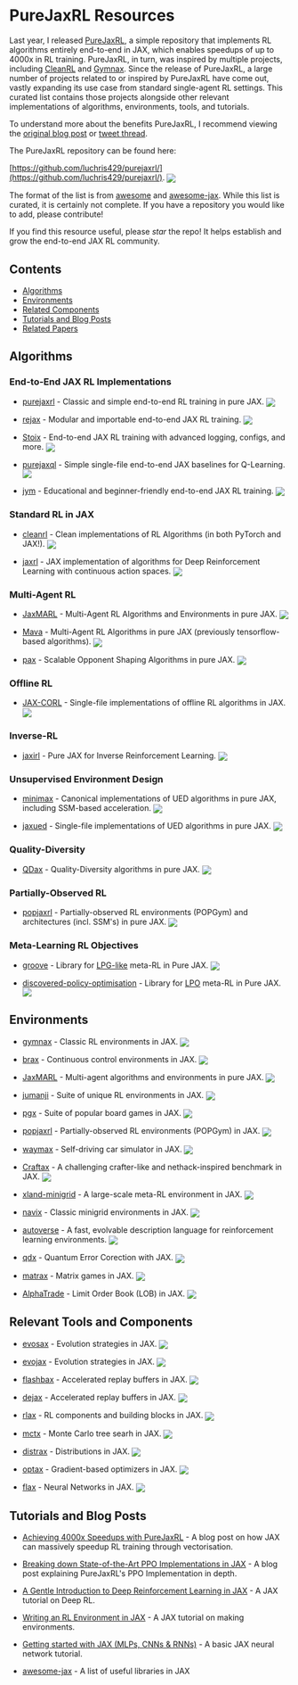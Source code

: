 # PureJaxRL Resources 

Last year, I released [PureJaxRL](https://github.com/luchris429/purejaxrl), a simple repository that implements RL algorithms entirely end-to-end in JAX, which enables speedups of up to 4000x in RL training. PureJaxRL, in turn, was inspired by multiple projects, including [CleanRL](https://github.com/vwxyzjn/cleanrl) and [Gymnax](https://github.com/RobertTLange/gymnax). Since the release of PureJaxRL, a large number of projects related to or inspired by PureJaxRL have come out, vastly expanding its use case from standard single-agent RL settings. This curated list contains those projects alongside other relevant implementations of algorithms, environments, tools, and tutorials.

To understand more about the benefits PureJaxRL, I recommend viewing the [original blog post](https://chrislu.page/blog/meta-disco/) or [tweet thread](https://x.com/_chris_lu_/status/1643992216413831171).

The PureJaxRL repository can be found here:

[https://github.com/luchris429/purejaxrl/](https://github.com/luchris429/purejaxrl/). <img src="https://img.shields.io/github/stars/luchris429/purejaxrl?style=social" align="center">

The format of the list is from [awesome](https://github.com/sindresorhus/awesome) and [awesome-jax](https://github.com/n2cholas/awesome-jax). While this list is curated, it is certainly not complete. If you have a repository you would like to add, please contribute!

If you find this resource useful, please *star* the repo! It helps establish and grow the end-to-end JAX RL community.

## Contents

- [Algorithms](#algorithms)
- [Environments](#environments)
- [Related Components](#components)
- [Tutorials and Blog Posts](#tutorials-and-blog-posts)
- [Related Papers](#papers)

## Algorithms

### End-to-End JAX RL Implementations

- [purejaxrl](https://github.com/luchris429/purejaxrl) - Classic and simple end-to-end RL training in pure JAX. <img src="https://img.shields.io/github/stars/luchris429/purejaxrl?style=social" align="center">

- [rejax](https://github.com/keraJLi/rejax) - Modular and importable end-to-end JAX RL training. <img src="https://img.shields.io/github/stars/keraJLi/rejax?style=social" align="center">

- [Stoix](https://github.com/EdanToledo/Stoix) - End-to-end JAX RL training with advanced logging, configs, and more. <img src="https://img.shields.io/github/stars/EdanToledo/Stoix?style=social" align="center">

- [purejaxql](https://github.com/mttga/purejaxql/) - Simple single-file end-to-end JAX baselines for Q-Learning. <img src="https://img.shields.io/github/stars/mttga/purejaxql?style=social" align="center">

- [jym](https://github.com/rpegoud/jym) - Educational and beginner-friendly end-to-end JAX RL training. <img src="https://img.shields.io/github/stars/rpegoud/jym?style=social" align="center">

### Standard RL in JAX

- [cleanrl](https://github.com/vwxyzjn/cleanrl) - Clean implementations of RL Algorithms (in both PyTorch and JAX!). <img src="https://img.shields.io/github/stars/vwxyzjn/cleanrl?style=social" align="center">

- [jaxrl](https://github.com/ikostrikov/jaxrl) - JAX implementation of algorithms for Deep Reinforcement Learning with continuous action spaces. <img src="https://img.shields.io/github/stars/ikostrikov/jaxrl?style=social" align="center">

### Multi-Agent RL

- [JaxMARL](https://github.com/FLAIROx/JaxMARL) - Multi-Agent RL Algorithms and Environments in pure JAX. <img src="https://img.shields.io/github/stars/FLAIROx/JaxMARL?style=social" align="center">

- [Mava](https://github.com/instadeepai/Mava) - Multi-Agent RL Algorithms in pure JAX (previously tensorflow-based algorithms). <img src="https://img.shields.io/github/stars/instadeepai/Mava?style=social" align="center">

- [pax](https://github.com/ucl-dark/pax) - Scalable Opponent Shaping Algorithms in pure JAX. <img src="https://img.shields.io/github/stars/ucl-dark/pax?style=social" align="center">

### Offline RL

- [JAX-CORL](https://github.com/nissymori/JAX-CORL) - Single-file implementations of offline RL algorithms in JAX. <img src="https://img.shields.io/github/stars/nissymori/JAX-CORL?style=social" align="center">

### Inverse-RL

- [jaxirl](https://github.com/FLAIROx/jaxirl) - Pure JAX for Inverse Reinforcement Learning. <img src="https://img.shields.io/github/stars/FLAIROx/jaxirl?style=social" align="center">

### Unsupervised Environment Design

- [minimax](https://github.com/facebookresearch/minimax) - Canonical implementations of UED algorithms in pure JAX, including SSM-based acceleration. <img src="https://img.shields.io/github/stars/facebookresearch/minimax?style=social" align="center">

- [jaxued](https://github.com/DramaCow/jaxued) - Single-file implementations of UED algorithms in pure JAX. <img src="https://img.shields.io/github/stars/DramaCow/jaxued?style=social" align="center">

### Quality-Diversity

- [QDax](https://github.com/adaptive-intelligent-robotics/QDax) - Quality-Diversity algorithms in pure JAX. <img src="https://img.shields.io/github/stars/adaptive-intelligent-robotics/QDax?style=social" align="center">

### Partially-Observed RL

- [popjaxrl](https://github.com/luchris429/popjaxrl) - Partially-observed RL environments (POPGym) and architectures (incl. SSM's) in pure JAX. <img src="https://img.shields.io/github/stars/luchris429/popjaxrl?style=social" align="center">

### Meta-Learning RL Objectives

- [groove](https://github.com/EmptyJackson/groove) - Library for [LPG-like](https://arxiv.org/abs/2007.08794) meta-RL in Pure JAX. <img src="https://img.shields.io/github/stars/EmptyJackson/groove?style=social" align="center">

- [discovered-policy-optimisation](https://github.com/luchris429/discovered-policy-optimisation) - Library for [LPO](https://arxiv.org/abs/2210.05639) meta-RL in Pure JAX. <img src="https://img.shields.io/github/stars/luchris429/discovered-policy-optimisation?style=social" align="center">

## Environments

- [gymnax](https://github.com/RobertTLange/gymnax) - Classic RL environments in JAX. <img src="https://img.shields.io/github/stars/RobertTLange/gymnax?style=social" align="center">

- [brax](https://github.com/google/brax) - Continuous control environments in JAX. <img src="https://img.shields.io/github/stars/google/brax?style=social" align="center">

- [JaxMARL](https://github.com/FLAIROx/JaxMARL) - Multi-agent algorithms and environments in pure JAX. <img src="https://img.shields.io/github/stars/FLAIROx/JaxMARL?style=social" align="center">

- [jumanji](https://github.com/instadeepai/jumanji) - Suite of unique RL environments in JAX. <img src="https://img.shields.io/github/stars/instadeepai/jumanji?style=social" align="center">

- [pgx](https://github.com/sotetsuk/pgx) - Suite of popular board games in JAX. <img src="https://img.shields.io/github/stars/sotetsuk/pgx?style=social" align="center">

- [popjaxrl](https://github.com/luchris429/popjaxrl) - Partially-observed RL environments (POPGym) in JAX. <img src="https://img.shields.io/github/stars/luchris429/popjaxrl?style=social" align="center">

- [waymax](https://github.com/waymo-research/waymax) - Self-driving car simulator in JAX. <img src="https://img.shields.io/github/stars/waymo-research/waymax?style=social" align="center">

- [Craftax](https://github.com/MichaelTMatthews/Craftax) - A challenging crafter-like and nethack-inspired benchmark in JAX. <img src="https://img.shields.io/github/stars/MichaelTMatthews/Craftax?style=social" align="center">

- [xland-minigrid](https://github.com/corl-team/xland-minigrid) - A large-scale meta-RL environment in JAX. <img src="https://img.shields.io/github/stars/corl-team/xland-minigrid?style=social" align="center">

- [navix](https://github.com/epignatelli/navix) - Classic minigrid environments in JAX. <img src="https://img.shields.io/github/stars/epignatelli/navix?style=social" align="center">

- [autoverse](https://github.com/smearle/autoverse) - A fast, evolvable description language for reinforcement learning environments. <img src="https://img.shields.io/github/stars/smearle/autoverse?style=social" align="center">

- [qdx](https://github.com/jolle-ag/qdx) - Quantum Error Corection with JAX. <img src="https://img.shields.io/github/stars/jolle-ag/qdx?style=social" align="center">

- [matrax](https://github.com/instadeepai/matrax) - Matrix games in JAX. <img src="https://img.shields.io/github/stars/instadeepai/matrax?style=social" align="center">

- [AlphaTrade](https://github.com/KangOxford/AlphaTrade) - Limit Order Book (LOB) in JAX. <img src="https://img.shields.io/github/stars/KangOxford/AlphaTrade?style=social" align="center">

## Relevant Tools and Components

- [evosax](https://github.com/RobertTLange/evosax) - Evolution strategies in JAX. <img src="https://img.shields.io/github/stars/RobertTLange/evosax?style=social" align="center">

- [evojax](https://github.com/google/evojax) - Evolution strategies in JAX. <img src="https://img.shields.io/github/stars/google/evojax?style=social" align="center">

- [flashbax](https://github.com/instadeepai/flashbax) - Accelerated replay buffers in JAX. <img src="https://img.shields.io/github/stars/instadeepai/flashbax?style=social" align="center">

- [dejax](https://github.com/hr0nix/dejax) - Accelerated replay buffers in JAX. <img src="https://img.shields.io/github/stars/hr0nix/dejax?style=social" align="center">

- [rlax](https://github.com/google-deepmind/rlax) - RL components and building blocks in JAX. <img src="https://img.shields.io/github/stars/google-deepmind/rlax?style=social" align="center">

- [mctx](https://github.com/google-deepmind/mctx) - Monte Carlo tree searh in JAX. <img src="https://img.shields.io/github/stars/google-deepmind/mctx?style=social" align="center">

- [distrax](https://github.com/google-deepmind/distrax) - Distributions in JAX. <img src="https://img.shields.io/github/stars/google-deepmind/distrax?style=social" align="center">

- [optax](https://github.com/google-deepmind/optax) - Gradient-based optimizers in JAX. <img src="https://img.shields.io/github/stars/google-deepmind/optax?style=social" align="center">

- [flax](https://github.com/google/flax) - Neural Networks in JAX. <img src="https://img.shields.io/github/stars/google/flax?style=social" align="center">

## Tutorials and Blog Posts

- [Achieving 4000x Speedups with PureJaxRL](https://chrislu.page/blog/meta-disco/) - A blog post on how JAX can massively speedup RL training through vectorisation.

- [Breaking down State-of-the-Art PPO Implementations in JAX](https://towardsdatascience.com/breaking-down-state-of-the-art-ppo-implementations-in-jax-6f102c06c149) - A blog post explaining PureJaxRL's PPO Implementation in depth.

- [A Gentle Introduction to Deep Reinforcement Learning in JAX](https://towardsdatascience.com/a-gentle-introduction-to-deep-reinforcement-learning-in-jax-c1e45a179b92) - A JAX tutorial on Deep RL.

- [Writing an RL Environment in JAX](https://medium.com/@ngoodger_7766/writing-an-rl-environment-in-jax-9f74338898ba) - A JAX tutorial on making environments.

- [Getting started with JAX (MLPs, CNNs & RNNs)](https://roberttlange.com/posts/2020/03/blog-post-10/) - A basic JAX neural network tutorial.

- [awesome-jax](https://github.com/n2cholas/awesome-jax) - A list of useful libraries in JAX